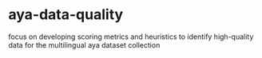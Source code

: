 # aya-data-quality
 focus on developing scoring metrics and heuristics to identify high-quality data for the multilingual aya dataset collection
